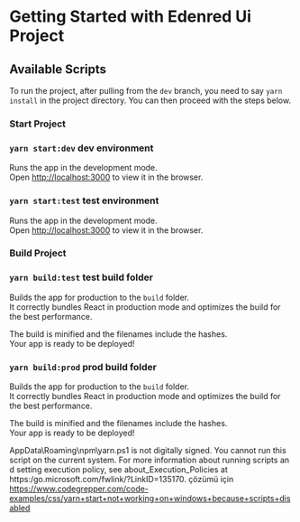# Getting Started with Edenred Ui Project

## Available Scripts

To run the project, after pulling from the `dev` branch, you need to say `yarn install` in the project directory. You
can then proceed with the steps below.

### Start Project

### `yarn start:dev` dev environment

Runs the app in the development mode.\
Open [http://localhost:3000](http://localhost:3000) to view it in the browser.

### `yarn start:test` test environment

Runs the app in the development mode.\
Open [http://localhost:3000](http://localhost:3000) to view it in the browser.

### Build Project

### `yarn build:test` test build folder

Builds the app for production to the `build` folder.\
It correctly bundles React in production mode and optimizes the build for the best performance.

The build is minified and the filenames include the hashes.\
Your app is ready to be deployed!

### `yarn build:prod` prod build folder

Builds the app for production to the `build` folder.\
It correctly bundles React in production mode and optimizes the build for the best performance.

The build is minified and the filenames include the hashes.\
Your app is ready to be deployed!


AppData\Roaming\npm\yarn.ps1 is not digitally signed. You cannot run this script on the current system. For more information about running scripts an
d setting execution policy, see about_Execution_Policies at https:/go.microsoft.com/fwlink/?LinkID=135170.
çözümü için
https://www.codegrepper.com/code-examples/css/yarn+start+not+working+on+windows+because+scripts+disabled